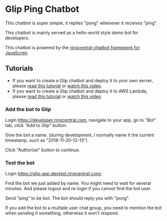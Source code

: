 # Glip Ping Chatbot

This chatbot is super simple, it replies "pong" whenever it receives "ping".

This chatbot is mainly served as a hello-world style demo bot for developers.

This chatbot is powered by the [ringcentral-chatbot framework for JavaScript](https://github.com/tylerlong/ringcentral-chatbot-js).


## Tutorials

- If you want to create a Glip chatbot and deploy it to your own server, please [read this tutorial](https://github.com/tylerlong/glip-ping-chatbot/tree/express) or [watch this video](https://youtu.be/CR66cwHvsOI).
- If you want to create a Glip chatbot and deploy it to AWS Lambda, please [read this tutorial](https://github.com/tylerlong/glip-ping-chatbot/tree/lambda) or [watch this video](https://youtu.be/JoEMXYmtn4Y).


### Add the bot to Glip

Login https://developer.ringcentral.com, navigate to your app, go to "Bot" tab, click "Add to Glip" button.

Give the bot a name. (during development, I normally name it the current timestamp, such as "2018-11-20-12-13")

Click "Authorize" button to continue.


### Test the bot

Login https://glip-app.devtest.ringcentral.com/

Find the bot we just added by name. You might need to wait for several minutes. And please logout and re-login if you cannot find the bot user.

Send "ping" to be bot. The bot should reply you with "pong".

If you add the bot to a multiple user chat group, you need to mention the bot when sending it something, otherwise it won't respond.
